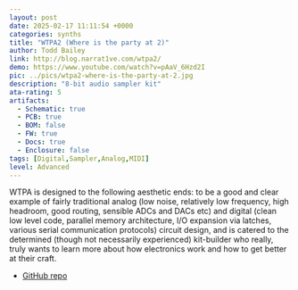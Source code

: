 ```yaml
---
layout: post
date: 2025-02-17 11:11:54 +0000
categories: synths
title: "WTPA2 (Where is the party at 2)"
author: Todd Bailey
link: http://blog.narrat1ve.com/wtpa2/
demo: https://www.youtube.com/watch?v=pAaV_6Hzd2I
pic: ../pics/wtpa2-where-is-the-party-at-2.jpg
description: "8-bit audio sampler kit"
ata-rating: 5
artifacts:
  - Schematic: true
  - PCB: true
  - BOM: false
  - FW: true
  - Docs: true
  - Enclosure: false
tags: [Digital,Sampler,Analog,MIDI]
level: Advanced
---
```


WTPA is designed to the following aesthetic ends: to be a good and clear example of fairly traditional analog (low noise, relatively low frequency, high headroom, good routing, sensible ADCs and DACs etc) and digital (clean low level code, parallel memory architecture, I/O expansion via latches, various serial communication protocols) circuit design, and is catered to the determined (though not necessarily experienced) kit-builder who really, truly wants to learn more about how electronics work and how to get better at their craft.

- [GitHub repo](https://github.com/ToddBailey/WTPA2)